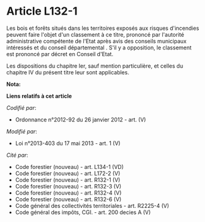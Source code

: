 # Article L132-1

Les bois et forêts situés dans les territoires exposés aux risques d'incendies peuvent faire l'objet d'un classement à ce
titre, prononcé par l'autorité administrative compétente de l'Etat après avis des conseils municipaux intéressés et du
conseil départemental . S'il y a opposition, le classement est prononcé par décret en Conseil d'Etat.

Les dispositions du chapitre Ier, sauf mention particulière, et celles du chapitre IV du présent titre leur sont applicables.

**Nota:**



**Liens relatifs à cet article**

_Codifié par_:

  - Ordonnance n°2012-92 du 26 janvier 2012 - art. (V)

_Modifié par_:

  - Loi n°2013-403 du 17 mai 2013 - art. 1 (V)

_Cité par_:

  - Code forestier (nouveau) - art. L134-1 (VD)
  - Code forestier (nouveau) - art. L172-2 (V)
  - Code forestier (nouveau) - art. R132-1 (V)
  - Code forestier (nouveau) - art. R132-3 (V)
  - Code forestier (nouveau) - art. R132-4 (V)
  - Code forestier (nouveau) - art. R132-6 (V)
  - Code général des collectivités territoriales - art. R2225-4 (V)
  - Code général des impôts, CGI. - art. 200 decies A (V)
